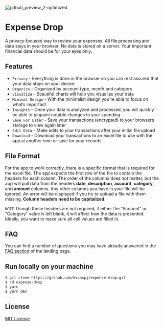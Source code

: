 ![github_preview_2-optimized](https://user-images.githubusercontent.com/8595624/163850265-5decd7b5-c57c-4b3e-982c-bb3eab73491f.png)

# Expense Drop

A privacy-focused way to review your expenses. All file processing and data stays in your browser. No data is stored on a server. Your important financial data should be for your eyes only.

## Features

- `Privacy` - Everything is done in the browser so you can rest assured that your data stays on your device
- `Organize` - Organized by account type, month and category
- `Visualize` - Beautiful charts will help you visualize your data
- `Minimal Design` - With the minimalist design you're able to focus on what’s important
- `Insights` - Once your data is analyzed and processed, you will quickly be able to pinpoint notable changes to your spending
- `Save For Later` - Save your transactions (encrypted) to your browsers storage to view again later
- `Edit Data` - Make edits to your transactions after your initial file upload
- `Download` - Download your transactions to an excel file to use with the app at another time or save for your records

## File Format

For the app to work correctly, there is a specific format that is required for the excel file. The app expects the first row of the file to contain the headers for each column. The order of the columns does not matter, but the app will pull data from the headers **date**, **description**, **account**, **category**, and **amount** columns. Any other columns you have in your file will be ignored. An error will be displayed if you try to upload a file with them missing. **Column headers need to be capitalized**.

`NOTE` Though these headers are not required, if either the "Account" or "Category" value is left blank, it will affect how the data is presented. Ideally, you want to make sure all cell values are filled in.

## FAQ

You can find a number of questions you may have already answered in the [FAQ section](https://expenses-drop.evanspj.com/#faq) of the landing page.

## Run locally on your machine

```bash
$ git clone https://github.com/evanspj/expense-drop.git
$ cd expense-drop
$ yarn
$ yarn dev
```

## License

[MIT License](/LICENSE)
